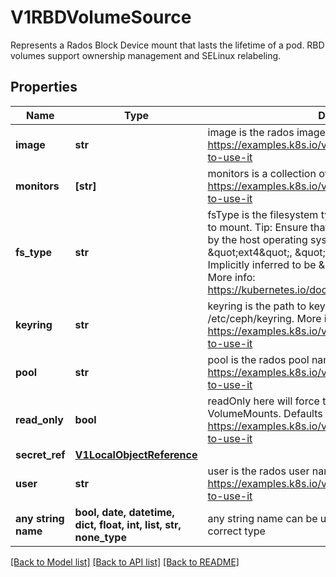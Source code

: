 # V1RBDVolumeSource

Represents a Rados Block Device mount that lasts the lifetime of a pod. RBD volumes support ownership management and SELinux relabeling.

## Properties
Name | Type | Description | Notes
------------ | ------------- | ------------- | -------------
**image** | **str** | image is the rados image name. More info: https://examples.k8s.io/volumes/rbd/README.md#how-to-use-it | 
**monitors** | **[str]** | monitors is a collection of Ceph monitors. More info: https://examples.k8s.io/volumes/rbd/README.md#how-to-use-it | 
**fs_type** | **str** | fsType is the filesystem type of the volume that you want to mount. Tip: Ensure that the filesystem type is supported by the host operating system. Examples: \&quot;ext4\&quot;, \&quot;xfs\&quot;, \&quot;ntfs\&quot;. Implicitly inferred to be \&quot;ext4\&quot; if unspecified. More info: https://kubernetes.io/docs/concepts/storage/volumes#rbd | [optional] 
**keyring** | **str** | keyring is the path to key ring for RBDUser. Default is /etc/ceph/keyring. More info: https://examples.k8s.io/volumes/rbd/README.md#how-to-use-it | [optional] 
**pool** | **str** | pool is the rados pool name. Default is rbd. More info: https://examples.k8s.io/volumes/rbd/README.md#how-to-use-it | [optional] 
**read_only** | **bool** | readOnly here will force the ReadOnly setting in VolumeMounts. Defaults to false. More info: https://examples.k8s.io/volumes/rbd/README.md#how-to-use-it | [optional] 
**secret_ref** | [**V1LocalObjectReference**](V1LocalObjectReference.md) |  | [optional] 
**user** | **str** | user is the rados user name. Default is admin. More info: https://examples.k8s.io/volumes/rbd/README.md#how-to-use-it | [optional] 
**any string name** | **bool, date, datetime, dict, float, int, list, str, none_type** | any string name can be used but the value must be the correct type | [optional]

[[Back to Model list]](../README.md#documentation-for-models) [[Back to API list]](../README.md#documentation-for-api-endpoints) [[Back to README]](../README.md)


